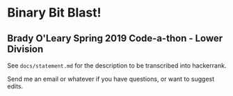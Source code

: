 # Binary Bit Blast!
## Brady O'Leary Spring 2019 Code-a-thon - Lower Division

See `docs/statement.md` for the description to be transcribed into hackerrank.

Send me an email or whatever if you have questions, or want to suggest edits.

